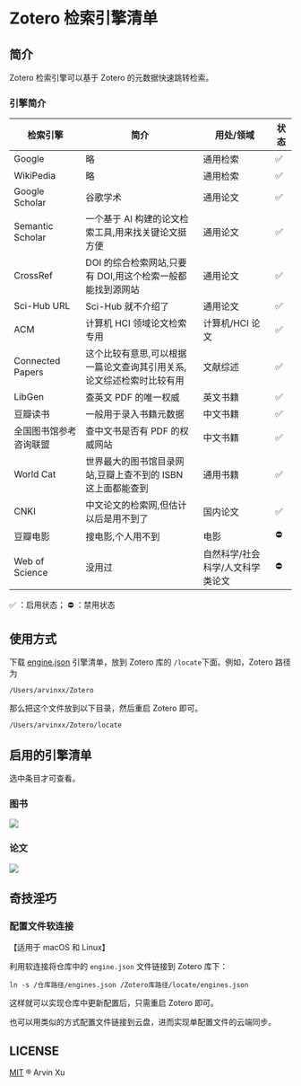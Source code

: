 # Zotero 检索引擎清单

## 简介

Zotero 检索引擎可以基于 Zotero 的元数据快速跳转检索。

### 引擎简介

| 检索引擎               | 简介                                                                 | 用处/领域                        | 状态 |
| ---------------------- | -------------------------------------------------------------------- | -------------------------------- | ---- |
| Google                 | 略                                                                   | 通用检索                         | ✅   |
| WikiPedia              | 略                                                                   | 通用检索                         | ✅   |
| Google Scholar         | 谷歌学术                                                             | 通用论文                         | ✅   |
| Semantic Scholar       | 一个基于 AI 构建的论文检索工具,用来找关键论文挺方便                  | 通用论文                         | ✅   |
| CrossRef               | DOI 的综合检索网站,只要有 DOI,用这个检索一般都能找到源网站           | 通用论文                         | ✅   |
| Sci-Hub URL            | Sci-Hub 就不介绍了                                                   | 通用论文                         | ✅   |
| ACM                    | 计算机 HCI 领域论文检索专用                                          | 计算机/HCI 论文                  | ✅   |
| Connected Papers       | 这个比较有意思,可以根据一篇论文查询其引用关系,论文综述检索时比较有用 | 文献综述                         | ✅   |
| LibGen                 | 查英文 PDF 的唯一权威                                                | 英文书籍                         | ✅   |
| 豆瓣读书               | 一般用于录入书籍元数据                                               | 中文书籍                         | ✅   |
| 全国图书馆参考咨询联盟 | 查中文书是否有 PDF 的权威网站                                        | 中文书籍                         | ✅   |
| World Cat              | 世界最大的图书馆目录网站,豆瓣上查不到的 ISBN 这上面都能查到          | 通用书籍                         | ✅   |
| CNKI                   | 中文论文的检索网,但估计以后是用不到了                                | 国内论文                         | ✅   |
| 豆瓣电影               | 搜电影,个人用不到                                                    | 电影                             | ⛔️  |
| Web of Science         | 没用过                                                               | 自然科学/社会科学/人文科学类论文 | ⛔️  |

✅ ：启用状态； ⛔️ ：禁用状态

## 使用方式

下载 [engine.json](https://raw.githubusercontent.com/arvinxx/zotero-enginelist/master/engines.json) 引擎清单，放到 Zotero 库的 `/locate`下面。例如，Zotero 路径为

```
/Users/arvinxx/Zotero
```

那么把这个文件放到以下目录，然后重启 Zotero 即可。

```
/Users/arvinxx/Zotero/locate
```

## 启用的引擎清单

选中条目才可查看。

### 图书

![](https://gw.alipayobjects.com/zos/antfincdn/1RZF5Wkvjm/4fd6a5bc-9392-48cb-891f-206d308dee43.png)

### 论文

![](https://gw.alipayobjects.com/zos/antfincdn/8mopbkZqpN/62ebb9ac-266b-4571-8265-8ef3562f7d96.png)

## 奇技淫巧

### 配置文件软连接

【适用于 macOS 和 Linux】

利用软连接将仓库中的 `engine.json` 文件链接到 Zotero 库下：

```
ln -s /仓库路径/engines.json /Zotero库路径/locate/engines.json
```

这样就可以实现仓库中更新配置后，只需重启 Zotero 即可。

也可以用类似的方式配置文件链接到云盘，进而实现单配置文件的云端同步。

## LICENSE

[MIT](./LICENSE) ® Arvin Xu
